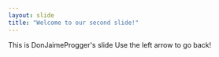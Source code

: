 ```yaml
---
layout: slide
title: "Welcome to our second slide!"
---
```

This is DonJaimeProgger's slide
Use the left arrow to go back!
